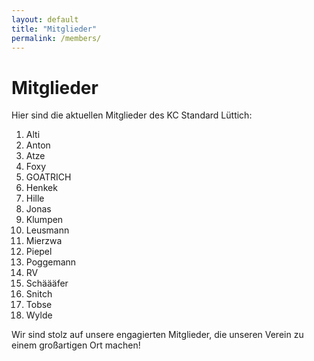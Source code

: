 ```yaml
---
layout: default
title: "Mitglieder"
permalink: /members/
---
```


# Mitglieder

Hier sind die aktuellen Mitglieder des KC Standard Lüttich:

1. Alti
1. Anton
1. Atze
1. Foxy
1. GOATRICH
1. Henkek
1. Hille
1. Jonas
1. Klumpen
1. Leusmann
1. Mierzwa
1. Piepel
1. Poggemann
1. RV
1. Schäääfer
1. Snitch
1. Tobse
1. Wylde

Wir sind stolz auf unsere engagierten Mitglieder, die unseren Verein zu einem großartigen Ort machen!
